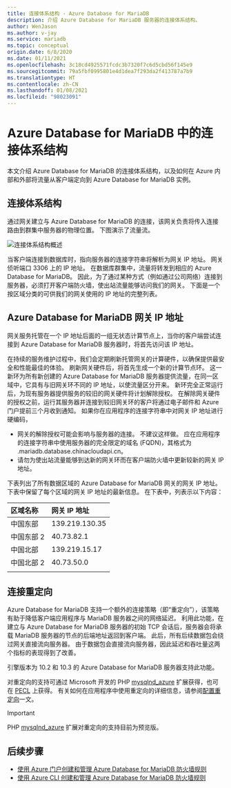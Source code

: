 ```yaml
---
title: 连接体系结构 - Azure Database for MariaDB
description: 介绍 Azure Database for MariaDB 服务器的连接体系结构。
author: WenJason
ms.author: v-jay
ms.service: mariadb
ms.topic: conceptual
origin.date: 6/8/2020
ms.date: 01/11/2021
ms.openlocfilehash: 3c18cd4925571fcdc3b7320f7c6d5cbd56f145e9
ms.sourcegitcommit: 79a5fbf0995801e4d1dea7f293da2f413787a7b9
ms.translationtype: HT
ms.contentlocale: zh-CN
ms.lasthandoff: 01/08/2021
ms.locfileid: "98023091"
---
```

# <a name="connectivity-architecture-in-azure-database-for-mariadb"></a>Azure Database for MariaDB 中的连接体系结构
本文介绍 Azure Database for MariaDB 的连接体系结构，以及如何在 Azure 内部和外部将流量从客户端定向到 Azure Database for MariaDB 实例。

## <a name="connectivity-architecture"></a>连接体系结构

通过网关建立与 Azure Database for MariaDB 的连接，该网关负责将传入连接路由到群集中服务器的物理位置。 下图演示了流量流。

![连接体系结构概述](./media/concepts-connectivity-architecture/connectivity-architecture-overview-proxy.png)


当客户端连接到数据库时，指向服务器的连接字符串将解析为网关 IP 地址。 网关侦听端口 3306 上的 IP 地址。 在数据库群集中，流量将转发到相应的 Azure Database for MariaDB。 因此，为了通过某种方式（例如通过公司网络）连接到服务器，必须打开客户端防火墙，使出站流量能够访问我们的网关。 下面是一个按区域分类的可供我们的网关使用的 IP 地址的完整列表。

## <a name="azure-database-for-mariadb-gateway-ip-addresses"></a>Azure Database for MariaDB 网关 IP 地址

网关服务托管在一个 IP 地址后面的一组无状态计算节点上，当你的客户端尝试连接到 Azure Database for MariaDB 服务器时，将首先访问该 IP 地址。 

在持续的服务维护过程中，我们会定期刷新托管网关的计算硬件，以确保提供最安全和性能最佳的体验。 刷新网关硬件后，将首先生成一个新的计算节点环。 这一新环为所有新创建的 Azure Database for MariaDB 服务器提供流量，在同一区域中，它具有与旧网关环不同的 IP 地址，以使流量区分开来。 新环完全正常运行后，为现有服务器提供服务的较旧的网关硬件将计划解除授权。 在解除网关硬件的授权之前，运行其服务器并连接到较旧网关环的客户将通过电子邮件和 Azure 门户提前三个月收到通知。 如果你在应用程序的连接字符串中对网关 IP 地址进行硬编码， 

* 网关的解除授权可能会影响与服务器的连接。 不建议这样做。 应在应用程序的连接字符串中使用服务器的完全限定的域名 (FQDN)，其格式为 <servername>.mariadb.database.chinacloudapi.cn。 
* 请勿为使出站流量能够到达新的网关环而在客户端防火墙中更新较新的网关 IP 地址。

下表列出了所有数据区域的 Azure Database for MariaDB 网关的网关 IP 地址。 下表中保留了每个区域的网关 IP 地址的最新信息。 在下表中，列表示以下内容：

| **区域名称** | **网关 IP 地址** |
|:----------------|:-------------------------|
| 中国东部 | 139.219.130.35    |
| 中国东部 2 | 40.73.82.1  |
| 中国北部 | 139.219.15.17    |
| 中国北部 2 | 40.73.50.0     |
||

## <a name="connection-redirection"></a>连接重定向

Azure Database for MariaDB 支持一个额外的连接策略（即“重定向”），该策略有助于降低客户端应用程序与 MariaDB 服务器之间的网络延迟。 利用此功能，在建立与 Azure Database for MariaDB 服务器的初始 TCP 会话后，服务器会将承载 MariaDB 服务器的节点的后端地址返回到客户端。 此后，所有后续数据包会绕过网关直接流向服务器。 由于数据包会直接流向服务器，因此延迟和吞吐量这两个指标的表现得到了改善。

引擎版本为 10.2 和 10.3 的 Azure Database for MariaDB 服务器支持此功能。

对重定向的支持可通过 Microsoft 开发的 PHP [mysqlnd_azure](https://github.com/microsoft/mysqlnd_azure) 扩展获得，也可在 [PECL](https://pecl.php.net/package/mysqlnd_azure) 上获得。 有关如何在应用程序中使用重定向的详细信息，请参阅[配置重定向](./howto-redirection.md)一文。

> [!IMPORTANT]
> PHP [mysqlnd_azure](https://github.com/microsoft/mysqlnd_azure) 扩展对重定向的支持目前为预览版。

## <a name="next-steps"></a>后续步骤

* [使用 Azure 门户创建和管理 Azure Database for MariaDB 防火墙规则](./howto-manage-firewall-portal.md)
* [使用 Azure CLI 创建和管理 Azure Database for MariaDB 防火墙规则](./howto-manage-firewall-cli.md)
